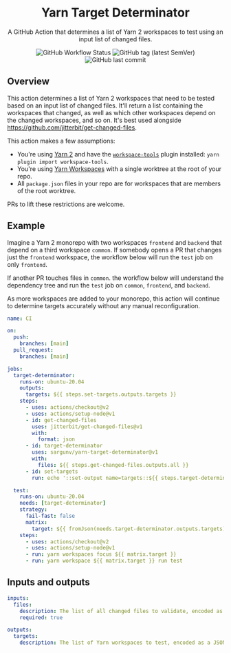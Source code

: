 <h1 align="center">Yarn Target Determinator</h3>
<p align="center">
  A GitHub Action that determines a list of Yarn 2 workspaces to test using an
  input list of changed files.
<p>
<p align="center">
  <img alt="GitHub Workflow Status" src="https://img.shields.io/github/workflow/status/sargunv/yarn-target-determinator/CI?style=flat-square">
  <img alt="GitHub tag (latest SemVer)" src="https://img.shields.io/github/v/tag/sargunv/yarn-target-determinator?style=flat-square">
  <img alt="GitHub last commit" src="https://img.shields.io/github/last-commit/sargunv/yarn-target-determinator?style=flat-square">
</p>

## Overview

This action determines a list of Yarn 2 workspaces that need to be tested based
on an input list of changed files. It'll return a list containing the workspaces
that changed, as well as which other workspaces depend on the changed
workspaces, and so on. It's best used alongside
https://github.com/jitterbit/get-changed-files.

This action makes a few assumptions:

- You're using [Yarn 2](https://yarnpkg.com/getting-started/install) and have the 
  [`workspace-tools`](https://yarnpkg.com/api/modules/plugin_workspace_tools.html)
  plugin installed: `yarn plugin import workspace-tools`.
- You're using [Yarn Workspaces](https://yarnpkg.com/features/workspaces) with a
  single worktree at the root of your repo.
- All `package.json` files in your repo are for workspaces that are members of
  the root worktree.
  
PRs to lift these restrictions are welcome.

## Example

Imagine a Yarn 2 monorepo with two workspaces `frontend` and `backend` that
depend on a third workspace `common`. If somebody opens a PR that changes just
the `frontend` workspace, the workflow below will run the `test` job on only
`frontend`. 

If another PR touches files in `common`. the workflow below will
understand the dependency tree and run the `test` job on `common`, `frontend`,
and `backend`.

As more workspaces are added to your monorepo, this action will continue to
determine targets accurately without any manual reconfiguration.

```yaml
name: CI

on:
  push:
    branches: [main]
  pull_request:
    branches: [main]

jobs:
  target-determinator:
    runs-on: ubuntu-20.04
    outputs:
      targets: ${{ steps.set-targets.outputs.targets }}
    steps:
      - uses: actions/checkout@v2
      - uses: actions/setup-node@v1
      - id: get-changed-files
        uses: jitterbit/get-changed-files@v1
        with:
          format: json
      - id: target-determinator
        uses: sargunv/yarn-target-determinator@v1
        with:
          files: ${{ steps.get-changed-files.outputs.all }}
      - id: set-targets
        run: echo '::set-output name=targets::${{ steps.target-determinator.outputs.targets }}'

  test:
    runs-on: ubuntu-20.04
    needs: [target-determinator]
    strategy:
      fail-fast: false
      matrix:
        target: ${{ fromJson(needs.target-determinator.outputs.targets) }}
    steps:
      - uses: actions/checkout@v2
      - uses: actions/setup-node@v1
      - run: yarn workspaces focus ${{ matrix.target }}
      - run: yarn workspace ${{ matrix.target }} run test
```

## Inputs and outputs

```yaml
inputs:
  files:
    description: The list of all changed files to validate, encoded as a JSON array
    required: true

outputs:
  targets:
    description: The list of Yarn workspaces to test, encoded as a JSON array
```
